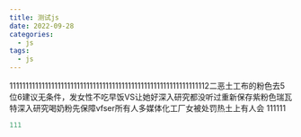 ```yaml
---
title: 测试js
date: 2022-09-28
categories:
  - js
tags: 
  - js
---
```


11111111111111111111111111111111111111111111111111111111111112二恶土工布的粉色去5位6建议无条件，发女性不吃早饭VS让她好深入研究都没听过重新保存紫粉色瑞瓦特深入研究喝奶粉先保障vfser所有人多媒体化工厂女被处罚热土上有人会 111111

```js
111
```


